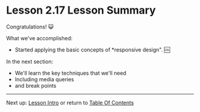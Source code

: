 # Lesson 2.17 Lesson Summary

Congratulations! :smiley_cat:

What we've accomplished:
- Started applying the basic concepts of *responsive design". :cool:

In the next section:
- We'll learn the key techniques that we'll need
- Including media queries
- and break points

- - -
Next up: [Lesson Intro](ND024_Part2_Lesson03_01.md) or return to [Table Of Contents](./ND024_TableOfContents.md)
